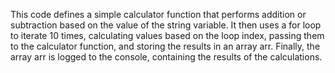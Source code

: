 This code defines a simple calculator function that performs addition or subtraction based on the value of the string variable. It then uses a for loop to iterate 10 times, calculating values based on the loop index, passing them to the calculator function, and storing the results in an array arr. Finally, the array arr is logged to the console, containing the results of the calculations.
